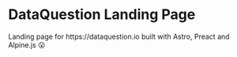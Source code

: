 # DataQuestion Landing Page

<p>
  Landing page for https://dataquestion.io built with Astro, Preact and Alpine.js 😮
</p>
